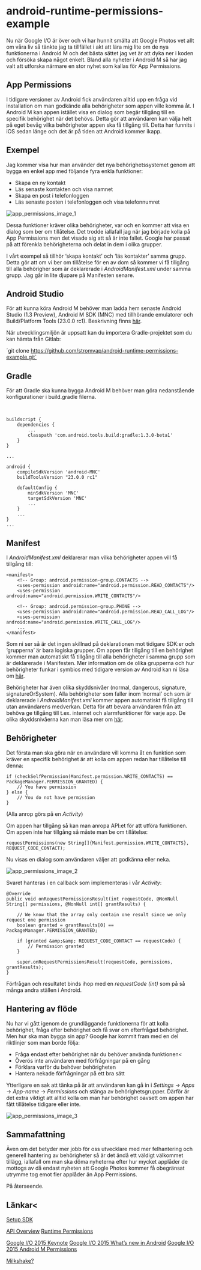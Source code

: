 # android-runtime-permissions-example

Nu när Google I/O är över och vi har hunnit smälta att Google Photos vet allt om våra liv så tänkte jag ta tillfället i akt att lära mig lite om de nya funktionerna i Android M och det bästa sättet jag vet är att dyka ner i koden och försöka skapa något enkelt. Bland alla nyheter i Android M så har jag valt att utforska närmare en stor nyhet som kallas för App Permissions.


## App Permissions
I tidigare versioner av Android fick användaren alltid upp en fråga vid installation om man godkände alla behörigheter som appen ville komma åt. I Android M kan appen istället visa en dialog som begär tillgång till en specifik behörighet när det behövs. Detta gör att användaren kan välja helt på eget bevåg vilka behörigheter appen ska få tillgång till. Detta har funnits i iOS sedan länge och det är på tiden att Android kommer ikapp.

## Exempel
Jag kommer visa hur man använder det nya behörighetssystemet genom att bygga en enkel app med följande fyra enkla funktioner:

* Skapa en ny kontakt
* Läs senaste kontakten och visa namnet
* Skapa en post i telefonloggen
* Läs senaste posten i telefonloggen och visa telefonnumret

![app_permissions_image_1](screens/app_permissions_image_1.png)

Dessa funktioner kräver olika behörigheter, var och en kommer att visa en dialog som ber om tillåtelse. Det trodde iallafall jag när jag började kolla på App Permissions men det visade sig att så är inte fallet. Google har passat på att förenkla behörigheterna och delat in dem i olika grupper.

I vårt exempel så tillhör ‘skapa kontakt’ och ‘läs kontakter’ samma grupp. Detta gör att om vi ber om tillåtelse för en av dom så kommer vi få tillgång till alla behörigher som är deklarerade i <i>AndroidManifest.xml </i>under samma grupp. Jag går in lite djupare på Manifesten senare.


## Android Studio
För att kunna köra Android M behöver man ladda hem senaste Android Studio (1.3 Preview), Android M SDK (MNC) med tillhörande emulatorer och Build/Platform Tools (23.0.0 rc1). Beskrivning finns <a href="http://developer.android.com/preview/setup-sdk.html" target="_blank">här</a>.

När utvecklingsmiljön är uppsatt kan du importera Gradle-projektet som du kan hämta från Gitlab:

´git clone https://github.com/stromvap/android-runtime-permissions-example.git`

## Gradle
För att Gradle ska kunna bygga Android M behöver man göra nedanstående konfigurationer i build.gradle filerna.

&nbsp;

```
buildscript {
    dependencies {
        ...
        classpath 'com.android.tools.build:gradle:1.3.0-beta1'
    }
}

...

android {
    compileSdkVersion 'android-MNC'
    buildToolsVersion "23.0.0 rc1"

    defaultConfig {
        minSdkVersion 'MNC'
        targetSdkVersion 'MNC'
        ...
    }
    ...
}
...
```

## Manifest
I *AndroidManifest.xml* deklarerar man vilka behörigheter appen vill få tillgång till:

```
<manifest>
    <!-- Group: android.permission-group.CONTACTS -->
    <uses-permission android:name="android.permission.READ_CONTACTS"/>
    <uses-permission android:name="android.permission.WRITE_CONTACTS"/>

    <!-- Group: android.permission-group.PHONE -->
    <uses-permission android:name="android.permission.READ_CALL_LOG"/>
    <uses-permission android:name="android.permission.WRITE_CALL_LOG"/>
    ...
</manifest>
```

Som ni ser så är det ingen skillnad på deklarationen mot tidigare SDK:er och ‘grupperna’ är bara logiska grupper. Om appen får tillgång till en behörighet kommer man automatiskt få tillgång till alla behörigheter i samma grupp som är deklarerade i Manifesten. Mer information om de olika grupperna och hur behörigheter funkar i symbios med tidigare version av Android kan ni läsa om <a href="http://developer.android.com/preview/features/runtime-permissions.html#coding" target="_blank">här</a>.

Behörigheter har även olika skyddsnivåer (normal, dangerous, signature, signatureOrSystem). Alla behörigheter som faller inom ‘normal’ och som är deklarerade i <em>AndroidManifest.xml</em> kommer appen automatiskt få tillgång till utan användarens medverkan. Detta för att bevara användaren från att behöva ge tillgång till t.ex. internet och alarmfunktioner för varje app. De olika skyddsnivåerna kan man läsa mer om <a href="http://developer.android.com/guide/topics/manifest/permission-element.html" target="_blank">här</a>.

## Behörigheter
Det första man ska göra när en användare vill komma åt en funktion som kräver en specifik behörighet är att kolla om appen redan har tillåtelse till denna:

```
if (checkSelfPermission(Manifest.permission.WRITE_CONTACTS) == PackageManager.PERMISSION_GRANTED) {
    // You have permission
} else {
    // You do not have permission
}
```

(Alla anrop görs på en *Activity*)

Om appen har tillgång så kan man anropa API:et för att utföra funktionen. Om appen inte har tillgång så måste man be om tillåtelse:

`requestPermissions(new String[]{Manifest.permission.WRITE_CONTACTS}, REQUEST_CODE_CONTACT);`

Nu visas en dialog som användaren väljer att godkänna eller neka.

![app_permissions_image_2](screens/app_permissions_image_2.png)

Svaret hanteras i en callback som implementeras i vår *Activity*:

```
@Override
public void onRequestPermissionsResult(int requestCode, @NonNull String[] permissions, @NonNull int[] grantResults) {
    
    // We know that the array only contain one result since we only request one permission
    boolean granted = grantResults[0] == PackageManager.PERMISSION_GRANTED;

    if (granted &amp;&amp; REQUEST_CODE_CONTACT == requestCode) {
        // Permission granted
    }

    super.onRequestPermissionsResult(requestCode, permissions, grantResults);
}
```

Förfrågan och resultatet binds ihop med en *requestCode (int)* som på så många andra ställen i Android.

## Hantering av flöde
Nu har vi gått igenom de grundläggande funktionerna för att kolla behörighet, fråga efter behörighet och få svar om efterfrågad behörighet. Men hur ska man bygga sin app? Google har kommit fram med en del riktlinjer som man borde följa:

* Fråga endast efter behörighet när du behöver använda funktionen<
* Överös inte användaren med förfrågningar på en gång
* Förklara varför du behöver behörigheten
* Hantera nekade förfrågningar på ett bra sätt

Ytterligare en sak att tänka på är att användaren kan gå in i <em>Settings</em> -&gt; <em>Apps</em> -&gt; <em>App-name</em> -&gt; <em>Permissions</em> och stänga av behörighetsgrupper. Därför är det extra viktigt att alltid kolla om man har behörighet oavsett om appen har fått tillåtelse tidigare eller inte.

![app_permissions_image_3](screens/app_permissions_image_3.png)

## Sammafattning
Även om det betyder mer jobb för oss utvecklare med mer felhantering och generell hantering av behörigheter så är det ändå ett väldigt välkommet tillägg, iallafall om man ska döma nyheterna efter hur mycket applåder de mottogs av då endast nyheten att Google Photos kommer få obegränsat utrymme tog emot fler applåder än App Permissions.

På återseende.

## Länkar<
<a href="http://developer.android.com/preview/setup-sdk.html" target="_blank">Setup SDK</a>

<a href="http://developer.android.com/preview/api-overview.html" target="_blank">API Overview</a>
<a href="http://developer.android.com/preview/features/runtime-permissions.html" target="_blank">Runtime Permissions</a>

<a href="https://www.youtube.com/watch?v=7V-fIGMDsmE" target="_blank">Google I/O 2015 Keynote</a>
<a href="https://www.youtube.com/watch?v=ndBdf1_oOGA" target="_blank">Google I/O 2015 What’s new in Android</a>
<a href="https://www.youtube.com/watch?v=f17qe9vZ8RM" target="_blank">Google I/O 2015 Android M Permissions</a>

<a href="https://twitter.com/davey_burke/status/604015610100469760" target="_blank">Milkshake?</a>
